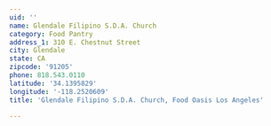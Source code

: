 ```yaml
---
uid: ''
name: Glendale Filipino S.D.A. Church
category: Food Pantry
address_1: 310 E. Chestnut Street
city: Glendale
state: CA
zipcode: '91205'
phone: 818.543.0110
latitude: '34.1395829'
longitude: '-118.2520609'
title: 'Glendale Filipino S.D.A. Church, Food Oasis Los Angeles'

---
```

